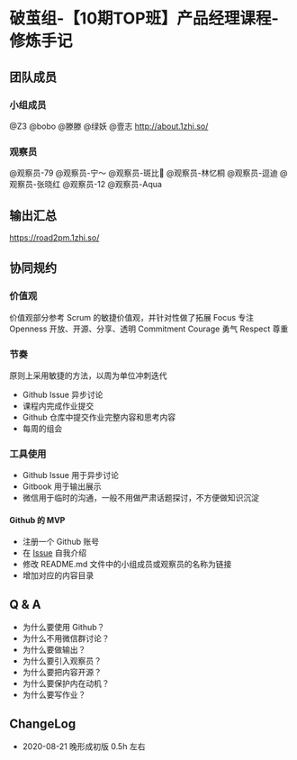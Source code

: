 # 破茧组-【10期TOP班】产品经理课程-修炼手记



## 团队成员

### 小组成员

@Z3
@bobo
@滕滕
@绿妖
@壹志 http://about.1zhi.so/

### 观察员

@观察员-79
@观察员-宁～
@观察员-斑比📍
@观察员-林忆桐
@观察员-逗迪
@观察员-张晓红
@观察员-12
@观察员-Aqua

## 输出汇总
https://road2pm.1zhi.so/

## 协同规约

### 价值观
价值观部分参考 Scrum 的敏捷价值观，并针对性做了拓展
Focus
专注
Openness
开放、开源、分享、透明
Commitment
Courage
勇气
Respect
尊重

### 节奏
原则上采用敏捷的方法，以周为单位冲刺迭代

* Github Issue 异步讨论
* 课程内完成作业提交
* Github 仓库中提交作业完整内容和思考内容
* 每周的组会

### 工具使用
* Github Issue 用于异步讨论
* Gitbook 用于输出展示
* 微信用于临时的沟通，一般不用做严肃话题探讨，不方便做知识沉淀

#### Github 的 MVP
* 注册一个 Github 账号
* 在 [Issue](https://github.com/1zhi/road2pm/issues/1) 自我介绍
* 修改 README.md 文件中的小组成员或观察员的名称为链接
* 增加对应的内容目录

## Q & A
* 为什么要使用 Github？
* 为什么不用微信群讨论？
* 为什么要做输出？
* 为什么要引入观察员？
* 为什么要把内容开源？
* 为什么要保护内在动机？
* 为什么要写作业？



## ChangeLog
* 2020-08-21 晚形成初版 0.5h 左右
